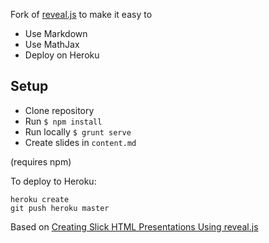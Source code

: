 Fork of [reveal.js](https://github.com/hakimel/reveal.js) to make it easy to

- Use Markdown
- Use MathJax
- Deploy on Heroku

## Setup

- Clone repository
- Run `$ npm install`
- Run locally `$ grunt serve`
- Create slides in `content.md`

(requires npm)

To deploy to Heroku:
```
heroku create
git push heroku master
```

Based on [Creating Slick HTML Presentations Using reveal.js](http://www.sitepoint.com/creating-slick-html-presentations-using-reveal-js/)
